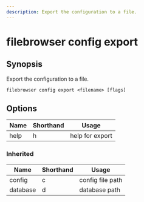 ```yaml
---
description: Export the configuration to a file.
---
```


# filebrowser config export

## Synopsis

Export the configuration to a file.

```
filebrowser config export <filename> [flags]
```

## Options

| Name | Shorthand | Usage |
|------|-----------|-------|
|help|h|help for export|

### Inherited

| Name | Shorthand | Usage |
|------|-----------|-------|
|config|c|config file path|
|database|d|database path|

